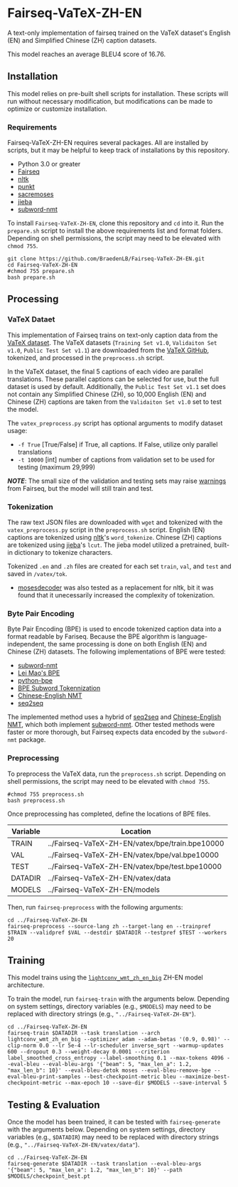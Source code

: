 # Fairseq-VaTeX-ZH-EN
A text-only implementation of fairseq trained on the VaTeX dataset's English (EN) and Simplified Chinese (ZH) caption datasets. 

This model reaches an average BLEU4 score of 16.76.

## Installation
This model relies on pre-built shell scripts for installation. These scripts will run without necessary modification, but modifications can be made to optimize or customize installation.

### Requirements
Fairseq-VaTeX-ZH-EN requires several packages. All are installed by scripts, but it may be helpful to keep track of installations by this repository.

* Python 3.0 or greater
* [Fairseq](https://github.com/pytorch/fairseq)
* [nltk](https://www.nltk.org/index.html)
* [punkt](https://github.com/nltk/nltk/blob/develop/nltk/tokenize/punkt.py)
* [sacremoses](https://github.com/alvations/sacremoses)
* [jieba](https://github.com/fxsjy/jieba)
* [subword-nmt](https://github.com/rsennrich/subword-nmt)

To install `Fairseq-VaTeX-ZH-EN`, clone this repository and `cd` into it. Run the `prepare.sh` script to install the above requirements list and format folders. Depending on shell permissions, the script may need to be elevated with `chmod 755`.

```
git clone https://github.com/BraedenLB/Fairseq-VaTeX-ZH-EN.git
cd Fairseq-VaTeX-ZH-EN
#chmod 755 prepare.sh
bash prepare.sh
```

## Processing

### VaTeX Dataet
This implementation of Fairseq trains on text-only caption data from the [VaTeX dataset](https://eric-xw.github.io/vatex-website/index.html). The VaTeX datasets (`Training Set v1.0`, `Validaiton Set v1.0`, `Public Test Set v1.1`) are downloaded from the [VaTeX GitHub](https://eric-xw.github.io/vatex-website/download.html), tokenized, and processed in the `preprocess.sh` script.

In the VaTeX dataset, the final 5 captions of each video are parallel translations. These parallel captions can be selected for use, but the full dataset is used by default. Additionally, the `Public Test Set v1.1` set does not contain any Simplified Chinese (ZH), so 10,000 English (EN) and Chinese (ZH) captions are taken from the `Validaiton Set v1.0` set to test the model.

The `vatex_preprocess.py` script has optional arguments to modify dataset usage:
* `-f True` [True/False] if True, all captions. If False, utilize only parallel translations 
* `-t 10000` [int] number of captions from validation set to be used for testing (maximum 29,999)

**_NOTE_**: The small size of the validation and testing sets may raise [warnings](https://github.com/rsennrich/subword-nmt/issues/63) from Fairseq, but the model will still train and test.

### Tokenization
The raw text JSON files are downloaded with `wget` and tokenized with the `vatex_preprocess.py` script in the `preprocess.sh` script. English (EN) captions are tokenized using [nltk](https://www.nltk.org/index.html)'s `word_tokenize`. Chinese (ZH) captions are tokenized using [jieba](https://github.com/fxsjy/jieba)'s `lcut`. The jieba model utilized a pretrained, built-in dictionary to tokenize characters.

Tokenized `.en` and `.zh` files are created for each set `train`, `val`, and `test` and saved in `/vatex/tok`. 
* [mosesdecoder](https://github.com/moses-smt/mosesdecoder/blob/master/scripts/tokenizer/tokenizer.perl) was also tested as a replacement for nltk, bit it was found that it unecessarily increased the complexity of tokenization.

### Byte Pair Encoding
Byte Pair Encoding (BPE) is used to encode tokenized caption data into a format readable by Fariseq. Because the BPE algorithm is language-independent, the same processing is done on both English (EN) and Chinese (ZH) datasets. The following implementations of BPE were tested: 
* [subword-nmt](https://github.com/rsennrich/subword-nmt)
* [Lei Mao's BPE](https://leimao.github.io/blog/Byte-Pair-Encoding/)
* [python-bpe](https://github.com/soaxelbrooke/python-bpe)
* [BPE Subword Tokennization](https://towardsdatascience.com/byte-pair-encoding-the-dark-horse-of-modern-nlp-eb36c7df4f10)
* [Chinese-English NMT](https://github.com/twairball/fairseq-zh-en)
* [seq2seq](https://google.github.io/seq2seq/nmt/)

The implemented method uses a hybrid of [seq2seq](https://google.github.io/seq2seq/nmt/) and [Chinese-English NMT](https://github.com/twairball/fairseq-zh-en), which both implement [subword-nmt](https://github.com/rsennrich/subword-nmt). Other tested methods were faster or more thorough, but Fairseq expects data encoded by the `subword-nmt` package. 

### Preprocessing
To preprocess the VaTeX data, run the `preprocess.sh` script. Depending on shell permissions, the script may need to be elevated with `chmod 755`.

```
#chmod 755 preprocess.sh
bash preprocess.sh
```

Once preprocessing has completed, define the locations of BPE files.

| **Variable** | **Location** |
|------------|------------|
| TRAIN      | ../Fairseq-VaTeX-ZH-EN/vatex/bpe/train.bpe10000 |
| VAL        | ../Fairseq-VaTeX-ZH-EN/vatex/bpe/val.bpe10000 |
| TEST       | ../Fairseq-VaTeX-ZH-EN/vatex/bpe/test.bpe10000 |
| DATADIR    | ../Fairseq-VaTeX-ZH-EN/vatex/data |
| MODELS     | ../Fairseq-VaTeX-ZH-EN/models |

Then, run `fairseq-preprocess` with the following arguments:

```
cd ../Fairseq-VaTeX-ZH-EN
fairseq-preprocess --source-lang zh --target-lang en --trainpref $TRAIN --validpref $VAL --destdir $DATADIR --testpref $TEST --workers 20
```

## Training

This model trains using the [`lightconv_wmt_zh_en_big`](https://github.com/pytorch/fairseq/blob/master/examples/pay_less_attention_paper/README.md) ZH-EN model architecture.

To train the model, run `fairseq-train` with the arguments below. Depending on system settings, directory variables (e.g., `$MODELS`) may need to be replaced with directory strings (e.g., `"../Fairseq-VaTeX-ZH-EN"`).

```
cd ../Fairseq-VaTeX-ZH-EN
fairseq-train $DATADIR --task translation --arch lightconv_wmt_zh_en_big --optimizer adam --adam-betas '(0.9, 0.98)' --clip-norm 0.0 --lr 5e-4 --lr-scheduler inverse_sqrt --warmup-updates 600 --dropout 0.3 --weight-decay 0.0001 --criterion label_smoothed_cross_entropy --label-smoothing 0.1 --max-tokens 4096 --eval-bleu --eval-bleu-args '{"beam": 5, "max_len_a": 1.2, "max_len_b": 10}' --eval-bleu-detok moses --eval-bleu-remove-bpe --eval-bleu-print-samples --best-checkpoint-metric bleu --maximize-best-checkpoint-metric --max-epoch 10 --save-dir $MODELS --save-interval 5
```

## Testing & Evaluation

Once the model has been trained, it can be tested with `fairseq-generate` with the arguments below. Depending on system settings, directory variables (e.g., `$DATADIR`) may need to be replaced with directory strings (e.g., `"../Fairseq-VaTeX-ZH-EN/vatex/data"`).

```
cd ../Fairseq-VaTeX-ZH-EN
fairseq-generate $DATADIR --task translation --eval-bleu-args '{"beam": 5, "max_len_a": 1.2, "max_len_b": 10}' --path $MODELS/checkpoint_best.pt
```
